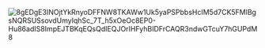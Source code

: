 ![8gEDgE3INOjtYkRnyoDFFNW8TKAWw1Uk5yaPSPbbsHcIM5d7CK5FMlBgsNQRSUSsovdUmyIqhSc_7T_h5xOeOc8EP0-Hu86adIS8ImpEJTBKqEQsQdIEQJOrIHFyhBIDFrCAQR3ndwGTcuY7hGUPdM8](https://github.com/user-attachments/assets/30a1ccb1-1147-4a3c-b62d-73d40b067e3c)
